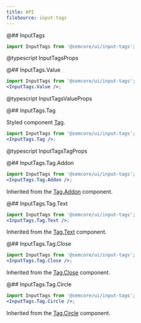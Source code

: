 ```yaml
---
title: API
fileSource: input-tags
---
```


@## InputTags

```jsx
import InputTags from '@semcore/ui/input-tags';
```

@typescript InputTagsProps

@## InputTags.Value

```jsx
import InputTags from '@semcore/ui/input-tags';
<InputTags.Value />;
```

@typescript InputTagsValueProps

@## InputTags.Tag

Styled component [Tag](/components/tag/).

```jsx
import InputTags from '@semcore/ui/input-tags';
<InputTags.Tag />;
```

@typescript InputTagsTagProps

@## InputTags.Tag.Addon

```jsx
import InputTags from '@semcore/ui/input-tags';
<InputTags.Tag.Addon />;
```

Inherited from the [Tag.Addon](/components/tag/tag-api/#a5b4f0) component.

@## InputTags.Tag.Text

```jsx
import InputTags from '@semcore/ui/input-tags';
<InputTags.Tag.Text />;
```

Inherited from the [Tag.Text](/components/tag/tag-api/#a49c29) component.

@## InputTags.Tag.Close

```jsx
import InputTags from '@semcore/ui/input-tags';
<InputTags.Tag.Close />;
```

Inherited from the [Tag.Close](/components/tag/tag-api/#a871eb) component.

@## InputTags.Tag.Circle

```jsx
import InputTags from '@semcore/ui/input-tags';
<InputTags.Tag.Circle />;
```

Inherited from the [Tag.Circle](/components/tag/tag-api/#a701f6) component.
